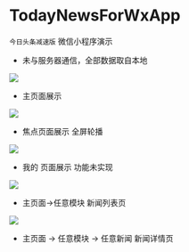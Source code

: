 # TodayNewsForWxApp

 `今日头条减速版` 微信小程序演示
 
 * 未与服务器通信，全部数据取自本地

![](https://github.com/abo1007/TodayNewsForWxApp/blob/main/demo/1.png)
* 主页面展示

![](https://github.com/abo1007/TodayNewsForWxApp/blob/main/demo/2.png)
* 焦点页面展示 全屏轮播

![](https://github.com/abo1007/TodayNewsForWxApp/blob/main/demo/3.png)
* 我的 页面展示 功能未实现

![](https://github.com/abo1007/TodayNewsForWxApp/blob/main/demo/4.png)
* 主页面->任意模块 新闻列表页

![](https://github.com/abo1007/TodayNewsForWxApp/blob/main/demo/5.png)
* 主页面 -> 任意模块 -> 任意新闻 新闻详情页

